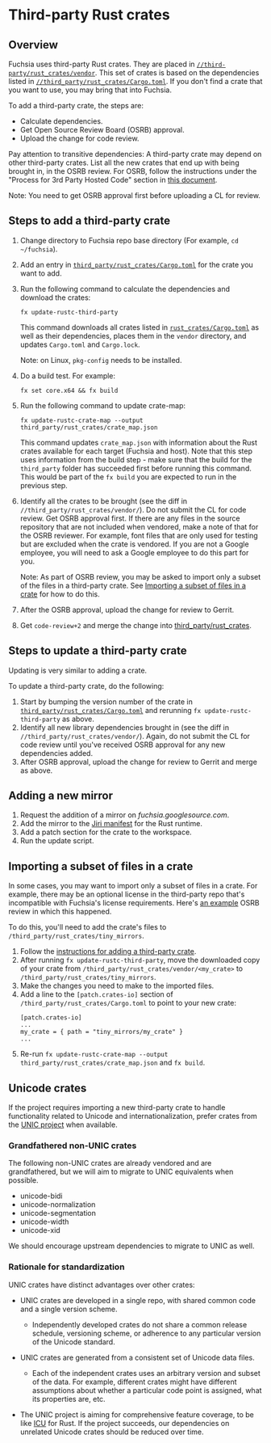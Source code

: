 # Third-party Rust crates

## Overview

Fuchsia uses third-party Rust crates. They are placed in
[`//third-party/rust_crates/vendor`][3p-vendor].
This set of crates is based on the dependencies listed in
[`//third_party/rust_crates/Cargo.toml`][3p-cargo-toml].
If you don't find a crate that you want to use, you may bring that into Fuchsia.

To add a third-party crate, the steps are:

-  Calculate dependencies.
-  Get Open Source Review Board (OSRB) approval.
-  Upload the change for code review.

Pay attention to transitive dependencies: A third-party crate may depend on
other third-party crates. List all the new crates that end up with being
brought in, in the OSRB review. For OSRB, follow the instructions under the
"Process for 3rd Party Hosted Code" section in [this document][osrb-process].

Note: You need to get OSRB approval first before uploading a CL for review.

## Steps to add a third-party crate

1. Change directory to Fuchsia repo base directory
   (For example, `cd ~/fuchsia`).
1. Add an entry in
   [`third_party/rust_crates/Cargo.toml`][3p-cargo-toml]
   for the crate you want to add.
1. Run the following command to calculate the dependencies and download the
   crates:

   ```
   fx update-rustc-third-party
   ```
   This command downloads all crates listed in
   [`rust_crates/Cargo.toml`][3p-cargo-toml] as well as their dependencies,
   places them in the `vendor` directory, and updates `Cargo.toml` and
   `Cargo.lock`.

   Note: on Linux, `pkg-config` needs to be installed.

1. Do a build test. For example:

   ```
   fx set core.x64 && fx build
   ```
1. Run the following command to update crate-map:

   ```
   fx update-rustc-crate-map --output third_party/rust_crates/crate_map.json
   ```
   This command updates `crate_map.json` with information about the Rust crates
   available for each target (Fuchsia and host).
   Note that this step uses information from the build step - make sure that the
   build for the `third_party` folder has succeeded first before running this
   command.  This would be part of the `fx build` you are expected to run in the
   previous step.
1. Identify all the crates to be brought
   (see the diff in `//third_party/rust_crates/vendor/`).
   Do not submit the CL for code review. Get OSRB approval first.
   If there are any files in the source repository that are not included when
   vendored, make a note of that for the OSRB reviewer. For example, font files
   that are only used for testing but are excluded when the crate is vendored.
   If you are not a Google employee, you will need to ask a Google employee to
   do this part for you.

   Note: As part of OSRB review, you may be asked to import only a subset
   of the files in a third-party crate. See [Importing a subset of files in a crate](#importing-a-subset-of-files-in-a-crate) for how to do this.

1. After the OSRB approval, upload the change for review to Gerrit.
1. Get `code-review+2` and merge the change into [third_party/rust_crates][3p-crates].



## Steps to update a third-party crate

Updating is very similar to adding a crate.

To update a third-party crate, do the following:

1. Start by bumping the version number of the crate in
   [`third_party/rust_crates/Cargo.toml`][3p-cargo-toml] and rerunning
   `fx update-rustc-third-party` as above.
1. Identify all new library dependencies brought in
   (see the diff in `//third_party/rust_crates/vendor/`).
   Again, do not submit the CL for code review until you've received OSRB
   approval for any new dependencies added.
1. After OSRB approval, upload the change for review to Gerrit and merge as
   above.

## Adding a new mirror

1. Request the addition of a mirror on *fuchsia.googlesource.com*.
1. Add the mirror to the [Jiri manifest][jiri-manifest] for the Rust runtime.
1. Add a patch section for the crate to the workspace.
1. Run the update script.

[3p-crates]: /third_party/rust_crates/
[3p-cargo-toml]: /third_party/rust_crates/Cargo.toml
[3p-vendor]: /third_party/rust_crates/vendor
[osrb-process]: https://docs.google.com/document/d/1X3eNvc4keQxOpbkGUiyYBMtr3ueEnVQCPW61FT96o_E/edit#heading=h.7mb7m2qs89th
[jiri-manifest]: https://fuchsia.googlesource.com/manifest/+/master/runtimes/rust "Jiri manifest"

## Importing a subset of files in a crate

In some cases, you may want to import only a subset of files in a crate. For example, there may be an optional license in the
third-party repo that's incompatible with Fuchsia's license requirements. Here's [an example](https://fuchsia-review.googlesource.com/c/fuchsia/+/369174) OSRB review in which this happened.

To do this, you'll need to add the crate's files to `/third_party/rust_crates/tiny_mirrors`. 

1. Follow the [instructions for adding a third-party crate](#steps-to-add-a-third-party-crate).
1. After running `fx update-rustc-third-party`, move the downloaded copy of your crate from `/third_party/rust_crates/vendor/<my_crate>` to `/third_party/rust_crates/tiny_mirrors`.
1. Make the changes you need to make to the imported files.
1. Add a line to the `[patch.crates-io]` section of `/third_party/rust_crates/Cargo.toml` to point to your new crate:
   ```
   [patch.crates-io]
   ...
   my_crate = { path = "tiny_mirrors/my_crate" }
   ...
   ```
1. Re-run `fx update-rustc-crate-map --output third_party/rust_crates/crate_map.json` and `fx build`.

## Unicode crates

If the project requires importing a new third-party crate to handle
functionality related to Unicode and internationalization, prefer crates from
the [UNIC project](https://crates.io/crates/unic) when available.

### Grandfathered non-UNIC crates

The following non-UNIC crates are already vendored and are grandfathered, but we
will aim to migrate to UNIC equivalents when possible.

* unicode-bidi
* unicode-normalization
* unicode-segmentation
* unicode-width
* unicode-xid

We should encourage upstream dependencies to migrate to UNIC as well.

### Rationale for standardization

UNIC crates have distinct advantages over other crates:

* UNIC crates are developed in a single repo, with shared common code and a
  single version scheme.

  * Independently developed crates do not share a common release schedule,
    versioning scheme, or adherence to any particular version of the Unicode
    standard.

* UNIC crates are generated from a consistent set of Unicode data files.

  * Each of the independent crates uses an arbitrary version and subset of
    the data. For example, different crates might have different assumptions
    about whether a particular code point is assigned, what its properties
    are, etc.

* The UNIC project is aiming for comprehensive feature coverage, to be like
  [ICU](http://site.icu-project.org/) for Rust. If the project succeeds, our
  dependencies on unrelated Unicode crates should be reduced over time.


